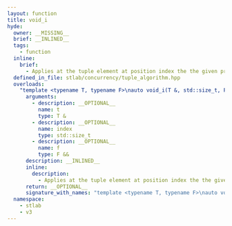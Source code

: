 ```yaml
---
layout: function
title: void_i
hyde:
  owner: __MISSING__
  brief: __INLINED__
  tags:
    - function
  inline:
    brief:
      - Applies at the tuple element at position index the the given predicate
  defined_in_file: stlab/concurrency/tuple_algorithm.hpp
  overloads:
    "template <typename T, typename F>\nauto void_i(T &, std::size_t, F &&)":
      arguments:
        - description: __OPTIONAL__
          name: t
          type: T &
        - description: __OPTIONAL__
          name: index
          type: std::size_t
        - description: __OPTIONAL__
          name: f
          type: F &&
      description: __INLINED__
      inline:
        description:
          - Applies at the tuple element at position index the the given predicate
      return: __OPTIONAL__
      signature_with_names: "template <typename T, typename F>\nauto void_i(T & t, std::size_t index, F && f)"
  namespace:
    - stlab
    - v3
---
```


